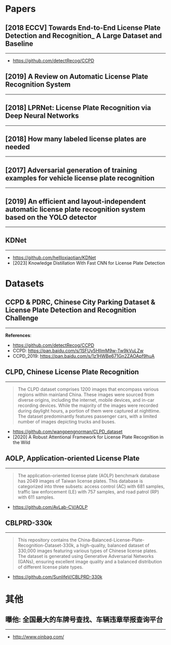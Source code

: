 # Papers

## [2018 ECCV] Towards End-to-End License Plate Detection and Recognition_ A Large Dataset and Baseline
---
- https://github.com/detectRecog/CCPD

## [2019] A Review on Automatic License Plate Recognition System
---

## [2018] LPRNet: License Plate Recognition via Deep Neural Networks
---

## [2018] How many labeled license plates are needed
---

## [2017] Adversarial generation of training examples for vehicle license plate recognition
---

## [2019] An efficient and layout-independent automatic license plate recognition system based on the YOLO detector
----

## KDNet
---
- https://github.com/hellloxiaotian/KDNet
- [2023] Knowledge Distillation With Fast CNN for License Plate Detection


# Datasets

## CCPD & PDRC, Chinese City Parking Dataset & License Plate Detection and Recognition Challenge
---
**References**:
- https://github.com/detectRecog/CCPD
- CCPD: https://pan.baidu.com/s/1SFUy5HlImM9w-Tw9kVuLZw
- CCPD_2019: https://pan.baidu.com/s/1z1HWBe671Gn2ZAOApf9huA

## CLPD, Chinese License Plate Recognition
---
> The CLPD dataset comprises 1200 images that encompass various regions within mainland China. These images were sourced from diverse origins, including the internet, mobile devices, and in-car recording devices. While the majority of the images were recorded during daylight hours, a portion of them were captured at nighttime. The dataset predominantly features passenger cars, with a limited number of images depicting trucks and buses.

- https://github.com/wangpengnorman/CLPD_dataset
- [2020] A Robust Attentional Framework for License Plate Recognition in the Wild

## AOLP, Application-oriented License Plate
---
> The application-oriented license plate (AOLP) benchmark database has 2049 images of Taiwan license plates. This database is categorized into three subsets: access control (AC) with 681 samples, traffic law enforcement (LE) with 757 samples, and road patrol (RP) with 611 samples. 

- https://github.com/AvLab-CV/AOLP

## CBLPRD-330k
---
> This repository contains the China-Balanced-License-Plate-Recognition-Dataset-330k, a high-quality, balanced dataset of 330,000 images featuring various types of Chinese license plates. The dataset is generated using Generative Adversarial Networks (GANs), ensuring excellent image quality and a balanced distribution of different license plate types. 

- https://github.com/SunlifeV/CBLPRD-330k

# 其他

## 曝他: 全国最大的车牌号查找、车辆违章举报查询平台
---
- http://www.oinbag.com/

